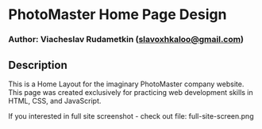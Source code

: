 # PhotoMaster Home Page Design
### Author: Viacheslav Rudametkin (slavoxhkaloo@gmail.com)

## Description
This is a Home Layout for the imaginary PhotoMaster company website. This page was created exclusively for practicing web development skills in HTML, CSS, and JavaScript.

If you interested in full site screenshot - check out file: full-site-screen.png
